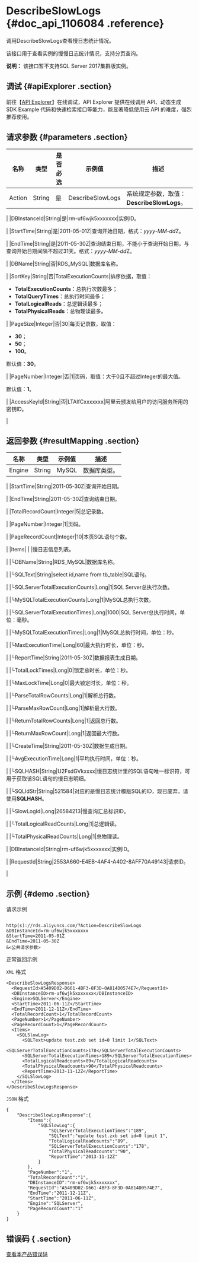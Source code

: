 # DescribeSlowLogs {#doc_api_1106084 .reference}

调用DescribeSlowLogs查看慢日志统计情况。

该接口用于查看实例的慢慢日志统计情况，支持分页查询。

**说明：** 该接口暂不支持SQL Server 2017集群版实例。

## 调试 {#apiExplorer .section}

前往【[API Explorer](https://api.aliyun.com/#product=Rds&api=DescribeSlowLogs)】在线调试，API Explorer 提供在线调用 API、动态生成 SDK Example 代码和快速检索接口等能力，能显著降低使用云 API 的难度，强烈推荐使用。

## 请求参数 {#parameters .section}

|名称|类型|是否必选|示例值|描述|
|--|--|----|---|--|
|Action|String|是|DescribeSlowLogs|系统规定参数，取值：**DescribeSlowLogs**。

 |
|DBInstanceId|String|是|rm-uf6wjk5xxxxxxx|实例ID。

 |
|StartTime|String|是|2011-05-01Z|查询开始日期，格式：*yyyy-MM-dd*Z。

 |
|EndTime|String|是|2011-05-30Z|查询结束日期，不能小于查询开始日期，与查询开始日期间隔不超过31天。格式：*yyyy-MM-dd*Z。

 |
|DBName|String|否|RDS\_MySQL|数据库名称。

 |
|SortKey|String|否|TotalExecutionCounts|排序依据，取值：

 -   **TotalExecutionCounts**：总执行次数最多；
-   **TotalQueryTimes**：总执行时间最多；
-   **TotalLogicalReads**：总逻辑读最多；
-   **TotalPhysicalReads**：总物理读最多。

 |
|PageSize|Integer|否|30|每页记录数，取值：

 -   **30**；
-   **50**；
-   **100**。

 默认值：**30**。

 |
|PageNumber|Integer|否|1|页码，取值：大于0且不超过Integer的最大值。

 默认值：**1**。

 |
|AccessKeyId|String|否|LTAIfCxxxxxxx|阿里云颁发给用户的访问服务所用的密钥ID。

 |

## 返回参数 {#resultMapping .section}

|名称|类型|示例值|描述|
|--|--|---|--|
|Engine|String|MySQL|数据库类型。

 |
|StartTime|String|2011-05-30Z|查询开始日期。

 |
|EndTime|String|2011-05-30Z|查询结束日期。

 |
|TotalRecordCount|Integer|5|总记录数。

 |
|PageNumber|Integer|1|页码。

 |
|PageRecordCount|Integer|10|本页SQL语句个数。

 |
|Items| | |慢日志信息列表。

 |
|└DBName|String|RDS\_MySQL|数据库名称。

 |
|└SQLText|String|select id,name from tb\_table|SQL语句。

 |
|└SQLServerTotalExecutionCounts|Long|1|SQL Server总执行次数。

 |
|└MySQLTotalExecutionCounts|Long|1|MySQL总执行次数。

 |
|└SQLServerTotalExecutionTimes|Long|1000|SQL Server总执行时间，单位：毫秒。

 |
|└MySQLTotalExecutionTimes|Long|1|MySQL总执行时间，单位：秒。

 |
|└MaxExecutionTime|Long|60|最大执行时长，单位：秒。

 |
|└ReportTime|String|2011-05-30Z|数据报表生成日期。

 |
|└TotalLockTimes|Long|0|锁定总时长，单位：秒。

 |
|└MaxLockTime|Long|0|最大锁定时长，单位：秒。

 |
|└ParseTotalRowCounts|Long|1|解析总行数。

 |
|└ParseMaxRowCount|Long|1|解析最大行数。

 |
|└ReturnTotalRowCounts|Long|1|返回总行数。

 |
|└ReturnMaxRowCount|Long|1|返回最大行数。

 |
|└CreateTime|String|2011-05-30Z|数据生成日期。

 |
|└AvgExecutionTime|Long|1|平均执行时间，单位：秒。

 |
|└SQLHASH|String|U2FsdGVkxxxx|慢日志统计里的SQL语句唯一标识符，可用于获取该SQL语句的慢日志明细。

 |
|└SQLIdStr|String|521584|对应的是慢日志统计模版SQL的ID，现已废弃，请使用**SQLHASH**。

 |
|└SlowLogId|Long|26584213|慢查询汇总标识ID。

 |
|└TotalLogicalReadCounts|Long|1|总逻辑读。

 |
|└TotalPhysicalReadCounts|Long|1|总物理读。

 |
|DBInstanceId|String|rm-uf6wjk5xxxxxxx|实例ID。

 |
|RequestId|String|2553A660-E4EB-4AF4-A402-8AFF70A49143|请求ID。

 |

## 示例 {#demo .section}

请求示例

``` {#request_demo}

http(s)://rds.aliyuncs.com/?Action=DescribeSlowLogs
&DBInstanceId=rm-uf6wjk5xxxxxxx
&StartTime=2011-05-01Z
&EndTime=2011-05-30Z
&<公共请求参数>

```

正常返回示例

`XML` 格式

``` {#xml_return_success_demo}
<DescribeSlowLogsResponse>
  <RequestId>A5409D02-D661-4BF3-8F3D-0A814D0574E7</RequestId>
  <DBInstanceID>rm-uf6wjk5xxxxxxx</DBInstanceID>
  <Engine>SQLServer</Engine>
  <StartTime>2011-06-11Z</StartTime>
  <EndTime>2011-12-11Z</EndTime>
  <TotalRecordCount>1</TotalRecordCount>
  <PageNumber>1</PageNumber>
  <PageRecordCount>1</PageRecordCount>
  <Items>
    <SQLSlowLog>
      <SQLText>update test.zxb set id=0 limit 1</SQLText>
      <SQLServerTotalExecutionCounts>178</SQLServerTotalExecutionCounts>
      <SQLServerTotalExecutionTimes>189</SQLServerTotalExecutionTimes>
      <TotalLogicalReadcounts>89</TotalLogicalReadcounts>
      <TotalPhysicalReadcounts>90</TotalPhysicalReadcounts>
      <ReportTime>2013-11-12Z</ReportTime>
    </SQLSlowLog>
  </Items>
</DescribeSlowLogsResponse>

```

`JSON` 格式

``` {#json_return_success_demo}
{
	"DescribeSlowLogsResponse":{
		"Items":{
			"SQLSlowLog":{
				"SQLServerTotalExecutionTimes":"189",
				"SQLText":"update test.zxb set id=0 limit 1",
				"TotalLogicalReadcounts":"89",
				"SQLServerTotalExecutionCounts":"178",
				"TotalPhysicalReadcounts":"90",
				"ReportTime":"2013-11-12Z"
			}
		},
		"PageNumber":"1",
		"TotalRecordCount":"1",
		"DBInstanceID":"rm-uf6wjk5xxxxxxx",
		"RequestId":"A5409D02-D661-4BF3-8F3D-0A814D0574E7",
		"EndTime":"2011-12-11Z",
		"StartTime":"2011-06-11Z",
		"Engine":"SQLServer",
		"PageRecordCount":"1"
	}
}
```

## 错误码 { .section}

[查看本产品错误码](https://error-center.aliyun.com/status/product/Rds)

